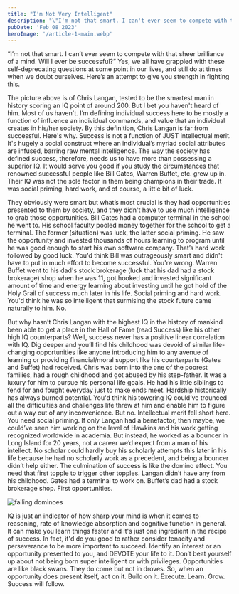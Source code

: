 ```yaml
---
title: "I'm Not Very Intelligent"
description: "\"I'm not that smart. I can't ever seem to compete with that sheer brilliance of a mind. Will I ever be successful?\" Yes, we all have grappled with these self-deprecating questions at some point in our lives, and still do at times when we doubt ourselves. Here's an attempt to give you strength in fighting this."
pubDate: 'Feb 08 2023'
heroImage: '/article-1-main.webp'
---
```

“I’m not that smart. I can’t ever seem to compete with that sheer 
brilliance of a mind. Will I ever be successful?” Yes, we all have 
grappled with these self-deprecating questions at some point in our lives, 
and still do at times when we doubt ourselves. Here’s an attempt to give you 
strength in fighting this.

The picture above is of Chris Langan, tested to be the smartest man in history
scoring an IQ point of around 200. But I bet you haven't heard of him. Most of 
us haven't. I’m defining individual success here to be mostly a function of 
influence an individual commands, and value that an individual creates in 
his/her society. By this definition, Chris Langan is far from successful. 
Here's why. Success is not a function of JUST intellectual merit. It's hugely 
a social construct where an individual’s myriad social attributes are infused, 
barring raw mental intelligence. The way the society has defined success,
therefore, needs us to have more than possessing a superior IQ. It would 
serve you good if you study the circumstances that renowned successful people
like Bill Gates, Warren Buffet, etc. grew up in. Their IQ was not the sole 
factor in them being champions in their trade. It was social priming, hard work, and of course, a little bit of luck.

They obviously were smart but what’s most crucial is they had opportunities 
presented to them by society, and they didn't have to use much intelligence 
to grab those opportunities. Bill Gates had a computer terminal in the school
 he went to. His school faculty pooled money together for the school to get a 
  terminal. The former (situation) was luck, the latter social priming. He saw 
  the opportunity and invested thousands of hours learning to program until he 
  was good enough to start his own software company. That’s hard work followed 
  by good luck. You'd think Bill was outrageously smart and didn't have to put 
  in much effort to become successful. You're wrong. Warren Buffet went to his 
  dad's stock brokerage (luck that his dad had a stock brokerage) shop when he 
  was 11, got hooked and invested significant amount of time and energy learning 
  about investing until he got hold of the Holy Grail of success much later in his
   life. Social priming and hard work. You'd think he was so intelligent that 
   surmising the stock future came naturally to him. No.

But why hasn’t Chris Langan with the highest IQ in the history of mankind been able to get a place in the Hall of Fame (read Success) like his other high IQ counterparts? Well, success never has a positive linear correlation with IQ. Dig deeper and you’ll find his childhood was devoid of similar life-changing opportunities like anyone introducing him to any avenue of learning or providing financial/moral support like his counterparts (Gates and Buffet) had received. Chris was born into the one of the poorest families, had a rough childhood and got abused by his step-father. It was a luxury for him to pursue his personal life goals. He had his little siblings to fend for and fought everyday just to make ends meet. Hardship historically has always burned potential. You'd think his towering IQ could’ve trounced all the difficulties and challenges life threw at him and enable him to figure out a way out of any inconvenience. But no. Intellectual merit fell short here. You need social priming. If only Langan had a benefactor, then maybe, we could’ve seen him working on the level of Hawkins and his work getting recognized worldwide in academia. But instead, he worked as a bouncer in Long Island for 20 years, not a career we’d expect from a man of his intellect. No scholar could hardly buy his scholarly attempts this later in his life because he had no scholarly work as a precedent, and being a bouncer didn’t help either. The culmination of success is like the domino effect. You need that first topple to trigger other topples. Langan didn’t have any from his childhood. Gates had a terminal to work on. Buffet’s dad had a stock brokerage shop. First opportunities.

![falling dominoes](/article-1-image-1.webp "Steps of success are like the Domino Effect")

IQ is just an indicator of how sharp your mind is when it comes to reasoning, rate of knowledge absorption and cognitive function in general. It can make you learn things faster and it's just one ingredient in the recipe of success. In fact, it'd do you good to rather consider tenacity and perseverance to be more important to succeed. Identify an interest or an opportunity presented to you, and DEVOTE your life to it. Don’t beat yourself up about not being born super intelligent or with privileges. Opportunities are like black swans. They do come but not in droves.  So, when an opportunity does present itself, act on it. Build on it. Execute. Learn. Grow. Success will follow.